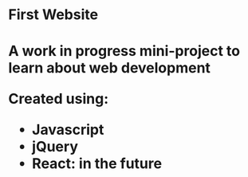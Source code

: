 <h1>First Website<h1>
<p>A work in progress mini-project to learn about web development</p>
<p>Created using:</p>
<ul>
    <li>Javascript</li>
    <li>jQuery</li>
    <li>React: in the future</li>
</ul>